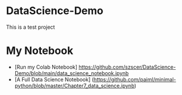# DataScience-Demo
This is a test project

# My Notebook
* [Run my Colab Notebook] https://github.com/szscer/DataScience-Demo/blob/main/data_science_notebook.ipynb
* [A Full Data Science Notebook] (https://github.com/paiml/minimal-python/blob/master/Chapter7_data_science.ipynb)
